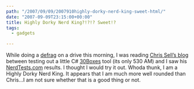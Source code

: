 ```yaml
---
path: "/2007/09/09/2007910highly-dorky-nerd-king-sweet-html/" 
date: "2007-09-09T23:15:00+00:00" 
title: Highly Dorky Nerd King?!?!? Sweet!?
tags:
  - gadgets

---
```


  <p>
    While doing a <a href="http://www.kessels.com/JkDefrag/">defrag</a> on a drive this morning, I was reading <a href="http://www.sellsbrothers.com/news/showTopic.aspx?ixTopic=2124">Chris Sell&#8217;s blog</a> between testing out a little C# <a href="http://30boxes.com/api/#events.GetDisplayList">30Boxes</a> tool (its only 530 AM) and I saw his <a href="http://www.nerdtests.com">NerdTests.com</a> results. I thought I would try it out. Whoda thunk, I am a Highly Dorky Nerd King. It appears that I am much more well rounded than Chris&#8230;I am not sure whether that is a good thing or not.
  </p>
</div>